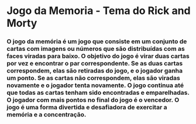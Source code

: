 # Jogo da Memoria - Tema do Rick and Morty

### O jogo da memória é um jogo que consiste em um conjunto de cartas com imagens ou números que são distribuídas com as faces viradas para baixo. O objetivo do jogo é virar duas cartas por vez e encontrar o par correspondente. Se as duas cartas correspondem, elas são retiradas do jogo, e o jogador ganha um ponto. Se as cartas não correspondem, elas são viradas novamente e o jogador tenta novamente. O jogo continua até que todas as cartas tenham sido encontradas e emparelhadas. O jogador com mais pontos no final do jogo é o vencedor. O jogo é uma forma divertida e desafiadora de exercitar a memória e a concentração.
